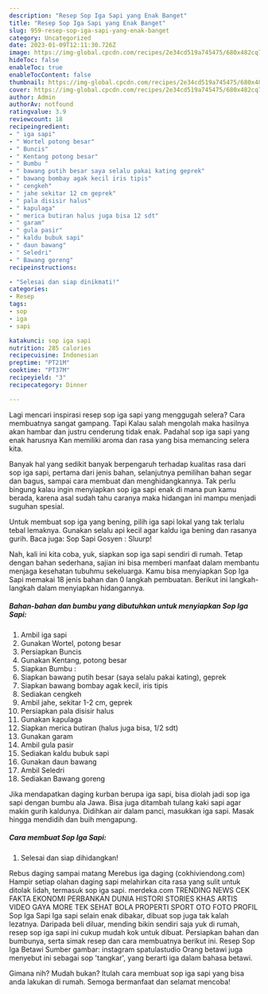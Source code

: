 ```yaml
---
description: "Resep Sop Iga Sapi yang Enak Banget"
title: "Resep Sop Iga Sapi yang Enak Banget"
slug: 959-resep-sop-iga-sapi-yang-enak-banget
category: Uncategorized
date: 2023-01-09T12:11:30.726Z
image: https://img-global.cpcdn.com/recipes/2e34cd519a745475/680x482cq70/sop-iga-sapi-foto-resep-utama.jpg
hideToc: false
enableToc: true
enableTocContent: false
thumbnail: https://img-global.cpcdn.com/recipes/2e34cd519a745475/680x482cq70/sop-iga-sapi-foto-resep-utama.jpg
cover: https://img-global.cpcdn.com/recipes/2e34cd519a745475/680x482cq70/sop-iga-sapi-foto-resep-utama.jpg
author: Admin
authorAv: notfound
ratingvalue: 3.9
reviewcount: 18
recipeingredient:
- " iga sapi"
- " Wortel potong besar"
- " Buncis"
- " Kentang potong besar"
- " Bumbu "
- " bawang putih besar saya selalu pakai kating geprek"
- " bawang bombay agak kecil iris tipis"
- " cengkeh"
- " jahe sekitar 12 cm geprek"
- " pala disisir halus"
- " kapulaga"
- " merica butiran halus juga bisa 12 sdt"
- " garam"
- " gula pasir"
- " kaldu bubuk sapi"
- " daun bawang"
- " Seledri"
- " Bawang goreng"
recipeinstructions:

- "Selesai dan siap dinikmati!"
categories:
- Resep
tags:
- sop
- iga
- sapi

katakunci: sop iga sapi 
nutrition: 285 calories
recipecuisine: Indonesian
preptime: "PT21M"
cooktime: "PT37M"
recipeyield: "3"
recipecategory: Dinner

---
```



Lagi mencari inspirasi resep sop iga sapi yang menggugah selera? Cara membuatnya sangat gampang. Tapi Kalau salah mengolah maka hasilnya akan hambar dan justru cenderung tidak enak. Padahal sop iga sapi yang enak harusnya Kan memiliki aroma dan rasa yang bisa memancing selera kita.


Banyak hal yang sedikit banyak berpengaruh terhadap kualitas rasa dari sop iga sapi, pertama dari jenis bahan, selanjutnya pemilihan bahan segar dan bagus, sampai cara membuat dan menghidangkannya. Tak perlu bingung kalau ingin menyiapkan sop iga sapi enak di mana pun kamu berada, karena asal sudah tahu caranya maka hidangan ini mampu menjadi suguhan spesial.

Untuk membuat sop iga yang bening, pilih iga sapi lokal yang tak terlalu tebal lemaknya. Gunakan selalu api kecil agar kaldu iga bening dan rasanya gurih. Baca juga: Sop Sapi Gosyen : Sluurp!


Nah, kali ini kita coba, yuk, siapkan sop iga sapi sendiri di rumah. Tetap dengan bahan sederhana, sajian ini bisa memberi manfaat dalam membantu menjaga kesehatan tubuhmu sekeluarga. Kamu bisa menyiapkan Sop Iga Sapi memakai 18 jenis bahan dan 0 langkah pembuatan. Berikut ini langkah-langkah dalam menyiapkan hidangannya.

<!--inarticleads1-->

##### Bahan-bahan dan bumbu yang dibutuhkan untuk menyiapkan Sop Iga Sapi:

1. Ambil  iga sapi
1. Gunakan  Wortel, potong besar
1. Persiapkan  Buncis
1. Gunakan  Kentang, potong besar
1. Siapkan  Bumbu :
1. Siapkan  bawang putih besar (saya selalu pakai kating), geprek
1. Siapkan  bawang bombay agak kecil, iris tipis
1. Sediakan  cengkeh
1. Ambil  jahe, sekitar 1-2 cm, geprek
1. Persiapkan  pala disisir halus
1. Gunakan  kapulaga
1. Siapkan  merica butiran (halus juga bisa, 1/2 sdt)
1. Gunakan  garam
1. Ambil  gula pasir
1. Sediakan  kaldu bubuk sapi
1. Gunakan  daun bawang
1. Ambil  Seledri
1. Sediakan  Bawang goreng


Jika mendapatkan daging kurban berupa iga sapi, bisa diolah jadi sop iga sapi dengan bumbu ala Jawa. Bisa juga ditambah tulang kaki sapi agar makin gurih kaldunya. Didihkan air dalam panci, masukkan iga sapi. Masak hingga mendidih dan buih mengapung. 

<!--inarticleads2-->

##### Cara membuat Sop Iga Sapi:


1. Selesai dan siap dihidangkan!

Rebus daging sampai matang Merebus iga daging (cokhiviendong.com) Hampir setiap olahan daging sapi melahirkan cita rasa yang sulit untuk ditolak lidah, termasuk sop iga sapi. merdeka.com TRENDING NEWS CEK FAKTA EKONOMI PERBANKAN DUNIA HISTORI STORIES KHAS ARTIS VIDEO GAYA MORE TEK SEHAT BOLA PROPERTI SPORT OTO FOTO PROFIL Sop Iga Sapi Iga sapi selain enak dibakar, dibuat sop juga tak kalah lezatnya. Daripada beli diluar, mending bikin sendiri saja yuk di rumah, resep sop iga sapi ini cukup mudah kok untuk dibuat. Persiapkan bahan dan bumbunya, serta simak resep dan cara membuatnya berikut ini. Resep Sop Iga Betawi Sumber gambar: instagram spatulastudio Orang betawi juga menyebut ini sebagai sop &#39;tangkar&#39;, yang berarti iga dalam bahasa betawi. 

Gimana nih? Mudah bukan? Itulah cara membuat sop iga sapi yang bisa anda lakukan di rumah. Semoga bermanfaat dan selamat mencoba!
